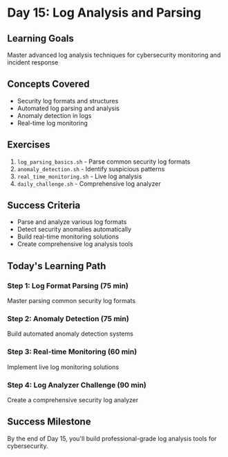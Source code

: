 # Day 15: Log Analysis and Parsing

## Learning Goals
Master advanced log analysis techniques for cybersecurity monitoring and incident response

## Concepts Covered
- Security log formats and structures
- Automated log parsing and analysis
- Anomaly detection in logs
- Real-time log monitoring

## Exercises
1. `log_parsing_basics.sh` - Parse common security log formats
2. `anomaly_detection.sh` - Identify suspicious patterns
3. `real_time_monitoring.sh` - Live log analysis
4. `daily_challenge.sh` - Comprehensive log analyzer

## Success Criteria
- Parse and analyze various log formats
- Detect security anomalies automatically
- Build real-time monitoring solutions
- Create comprehensive log analysis tools

## Today's Learning Path

### Step 1: Log Format Parsing (75 min)
Master parsing common security log formats

### Step 2: Anomaly Detection (75 min)
Build automated anomaly detection systems

### Step 3: Real-time Monitoring (60 min)
Implement live log monitoring solutions

### Step 4: Log Analyzer Challenge (90 min)
Create a comprehensive security log analyzer

## Success Milestone
By the end of Day 15, you'll build professional-grade log analysis tools for cybersecurity.

